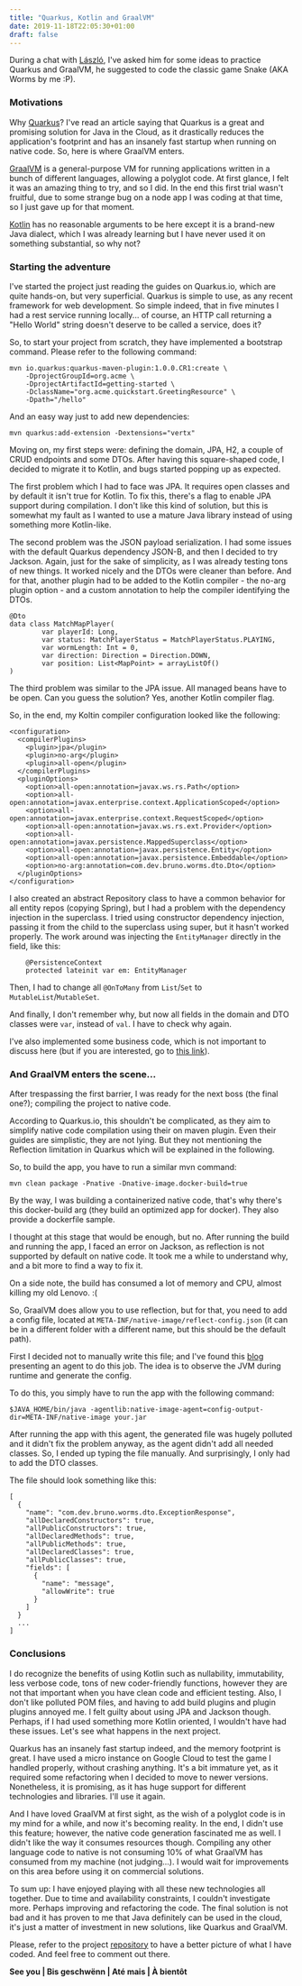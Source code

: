 ```yaml
---
title: "Quarkus, Kotlin and GraalVM"
date: 2019-11-18T22:05:30+01:00
draft: false
---
```


During a chat with [László](https://github.com/nerg4l), I've asked him for some ideas to practice Quarkus and GraalVM,
he suggested to code the classic game Snake (AKA Worms by me :P).

### Motivations

Why [Quarkus](https://quarkus.io)? I've read an article saying that Quarkus is a great and promising solution for
Java in the Cloud, as it drastically reduces the application's footprint and has an insanely fast startup when
running on native code. So, here is where GraalVM enters.

[GraalVM](https://www.graalvm.org/) is a general-purpose VM for running applications written in a bunch of different
languages, allowing a polyglot code. At first glance, I felt it was an amazing thing to try, and so I did. In the end
this first trial wasn't fruitful, due to some strange bug on a node app I was coding at that time, so I just gave up
for that moment. 

[Kotlin](https://kotlinlang.org/) has no reasonable arguments to be here except it is a brand-new Java dialect, which
I was already learning but I have never used it on something substantial, so why not?

### Starting the adventure

I've started the project just reading the guides on Quarkus.io, which are quite hands-on, but very superficial.
Quarkus is simple to use, as any recent framework for web development. So simple indeed, that in five minutes I had a
rest service running locally... of course, an HTTP call returning a "Hello World" string doesn't deserve to be called
a service, does it?

So, to start your project from scratch, they have implemented a bootstrap command. Please refer to the following
command:

```
mvn io.quarkus:quarkus-maven-plugin:1.0.0.CR1:create \
    -DprojectGroupId=org.acme \
    -DprojectArtifactId=getting-started \
    -DclassName="org.acme.quickstart.GreetingResource" \
    -Dpath="/hello"
```

And an easy way just to add new dependencies:

```
mvn quarkus:add-extension -Dextensions="vertx"
```

Moving on, my first steps were: defining the domain, JPA, H2, a couple of CRUD endpoints and some DTOs. After having
this square-shaped code, I decided to migrate it to Kotlin, and bugs started popping up as expected.

The first problem which I had to face was JPA. It requires open classes and by default it isn't true for Kotlin.
To fix this, there's a flag to enable JPA support during compilation. I don't like this kind of solution, but this is
somewhat my fault as I wanted to use a mature Java library instead of using something more Kotlin-like.

The second problem was the JSON payload serialization. I had some issues with the default Quarkus dependency JSON-B,
and then I decided to try Jackson. Again, just for the sake of simplicity, as I was already testing tons of new
things. It worked nicely and the DTOs were cleaner than before. And for that, another plugin had to be added to the
Kotlin compiler - the no-arg plugin option - and a custom annotation to help the compiler identifying the DTOs.

```
@Dto
data class MatchMapPlayer(
        var playerId: Long,
        var status: MatchPlayerStatus = MatchPlayerStatus.PLAYING,
        var wormLength: Int = 0,
        var direction: Direction = Direction.DOWN,
        var position: List<MapPoint> = arrayListOf()
)
```

The third problem was similar to the JPA issue. All managed beans have to be open. Can you guess the solution? Yes,
another Kotlin compiler flag.

So, in the end, my Koltin compiler configuration looked like the following:

```
<configuration>
  <compilerPlugins>
    <plugin>jpa</plugin>
    <plugin>no-arg</plugin>
    <plugin>all-open</plugin>
  </compilerPlugins>
  <pluginOptions>
    <option>all-open:annotation=javax.ws.rs.Path</option>
    <option>all-open:annotation=javax.enterprise.context.ApplicationScoped</option>
    <option>all-open:annotation=javax.enterprise.context.RequestScoped</option>
    <option>all-open:annotation=javax.ws.rs.ext.Provider</option>
    <option>all-open:annotation=javax.persistence.MappedSuperclass</option>
    <option>all-open:annotation=javax.persistence.Entity</option>
    <option>all-open:annotation=javax.persistence.Embeddable</option>
    <option>no-arg:annotation=com.dev.bruno.worms.dto.Dto</option>
  </pluginOptions>
</configuration>
```

I also created an abstract Repository class to have a common behavior for all entity repos (copying Spring), but I
had a problem with the dependency injection in the superclass. I tried using constructor dependency injection, passing
it from the child to the superclass using super, but it hasn't worked properly. The work around was injecting the
`EntityManager` directly in the field, like this:

```
    @PersistenceContext
    protected lateinit var em: EntityManager
```

Then, I had to change all `@OnToMany` from `List`/`Set` to `MutableList`/`MutableSet`.

And finally, I don't remember why, but now all fields in the domain and DTO classes were `var`, instead of `val`. I
have to check why again.

I've also implemented some business code, which is not important to discuss here (but if you are interested, go to
[this link](https://github.com/brunopacheco1/worms/tree/master/src/main/kotlin/com/dev/bruno/worms/evaluation)).

### And GraalVM enters the scene...

After trespassing the first barrier, I was ready for the next boss (the final one?); compiling the project to native
code.

According to Quarkus.io, this shouldn't be complicated, as they aim to simplify native code compilation using their
on maven plugin. Even their guides are simplistic, they are not lying. But they not mentioning the Reflection limitation
in Quarkus which will be explained in the following.

So, to build the app, you have to run a similar mvn command:

```
mvn clean package -Pnative -Dnative-image.docker-build=true
```

By the way, I was building a containerized native code, that's why there's this docker-build arg (they build an
optimized app for docker). They also provide a dockerfile sample.

I thought at this stage that would be enough, but no. After running the build and running the app, I faced an error
on Jackson, as reflection is not supported by default on native code. It took me a while to understand why, and a bit
more to find a way to fix it.

On a side note, the build has consumed a lot of memory and CPU, almost killing my old Lenovo. :(

So, GraalVM does allow you to use reflection, but for that, you need to add a config file, located at
`META-INF/native-image/reflect-config.json` (it can be in a different folder with a different name, but this should
be the default path).

First I decided not to manually write this file; and I've found this [blog](https://link.medium.com/n2us7AWxF1)
presenting an agent to do this job. The idea is to observe the JVM during runtime and generate the config.

To do this, you simply have to run the app with the following command:

```
$JAVA_HOME/bin/java -agentlib:native-image-agent=config-output-dir=META-INF/native-image your.jar
```

After running the app with this agent, the generated file was hugely polluted and it didn't fix the problem anyway,
as the agent didn't add all needed classes. So, I ended up typing the file manually. And surprisingly, I only had to
add the DTO classes.

The file should look something like this:

```
[
  {
    "name": "com.dev.bruno.worms.dto.ExceptionResponse",
    "allDeclaredConstructors": true,
    "allPublicConstructors": true,
    "allDeclaredMethods": true,
    "allPublicMethods": true,
    "allDeclaredClasses": true,
    "allPublicClasses": true,
    "fields": [
      {
        "name": "message",
        "allowWrite": true
      }
    ]
  }
  ...
]
```

### Conclusions

I do recognize the benefits of using Kotlin such as nullability, immutability, less verbose code, tons of new
coder-friendly functions, however they are not that important when you have clean code and efficient testing. Also,
I don't like polluted POM files, and having to add build plugins and plugin plugins annoyed me. I felt guilty about
using JPA and Jackson though. Perhaps, if I had used something more Kotlin oriented, I wouldn't have had these issues.
Let's see what happens in the next project.

Quarkus has an insanely fast startup indeed, and the memory footprint is great. I have used a micro instance on Google
Cloud to test the game I handled properly, without crashing anything. It's a bit immature yet, as it required some
refactoring when I decided to move to newer versions. Nonetheless, it is promising, as it has huge support for
different technologies and libraries. I'll use it again.

And I have loved GraalVM at first sight, as the wish of a polyglot code is in my mind for a while, and now it's
becoming reality. In the end, I didn't use this feature; however, the native code generation fascinated me as well.
I didn't like the way it consumes resources though. Compiling any other language code to native is not consuming 10%
of what GraalVM has consumed from my machine (not judging...). I would wait for improvements on this area before using
it on commercial solutions.

To sum up: I have enjoyed playing with all these new technologies all together. Due to time and availability
constraints, I couldn't investigate more. Perhaps improving and refactoring the code. The final solution is not bad and
it has proven to me that Java definitely can be used in the cloud, it's just a matter of investment in new solutions,
like Quarkus and GraalVM.

Please, refer to the project [repository](https://github.com/brunopacheco1/worms) to have a better picture of what I
have coded. And feel free to comment out there.

**See you | Bis geschwënn | Até mais | À bientôt**
